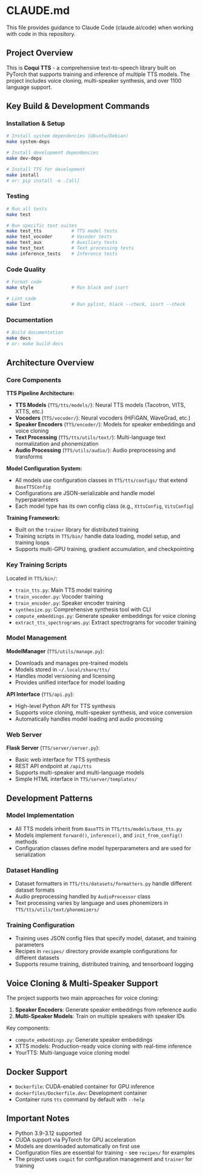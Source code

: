 # CLAUDE.md

This file provides guidance to Claude Code (claude.ai/code) when working with code in this repository.

## Project Overview

This is **Coqui TTS** - a comprehensive text-to-speech library built on PyTorch that supports training and inference of multiple TTS models. The project includes voice cloning, multi-speaker synthesis, and over 1100 language support.

## Key Build & Development Commands

### Installation & Setup
```bash
# Install system dependencies (Ubuntu/Debian)
make system-deps

# Install development dependencies  
make dev-deps

# Install TTS for development
make install
# or: pip install -e .[all]
```

### Testing
```bash
# Run all tests
make test

# Run specific test suites
make test_tts           # TTS model tests
make test_vocoder       # Vocoder tests
make test_aux           # Auxiliary tests
make test_text          # Text processing tests
make inference_tests    # Inference tests
```

### Code Quality
```bash
# Format code
make style              # Run black and isort

# Lint code
make lint               # Run pylint, black --check, isort --check
```

### Documentation
```bash
# Build documentation
make docs
# or: make build-docs
```

## Architecture Overview

### Core Components

**TTS Pipeline Architecture:**
- **TTS Models** (`TTS/tts/models/`): Neural TTS models (Tacotron, VITS, XTTS, etc.)
- **Vocoders** (`TTS/vocoder/`): Neural vocoders (HiFiGAN, WaveGrad, etc.)
- **Speaker Encoders** (`TTS/encoder/`): Models for speaker embeddings and voice cloning
- **Text Processing** (`TTS/tts/utils/text/`): Multi-language text normalization and phonemization
- **Audio Processing** (`TTS/utils/audio/`): Audio preprocessing and transforms

**Model Configuration System:**
- All models use configuration classes in `TTS/tts/configs/` that extend `BaseTTSConfig`
- Configurations are JSON-serializable and handle model hyperparameters
- Each model type has its own config class (e.g., `XttsConfig`, `VitsConfig`)

**Training Framework:**
- Built on the `trainer` library for distributed training
- Training scripts in `TTS/bin/` handle data loading, model setup, and training loops
- Supports multi-GPU training, gradient accumulation, and checkpointing

### Key Training Scripts

Located in `TTS/bin/`:
- `train_tts.py`: Main TTS model training
- `train_vocoder.py`: Vocoder training  
- `train_encoder.py`: Speaker encoder training
- `synthesize.py`: Comprehensive synthesis tool with CLI
- `compute_embeddings.py`: Generate speaker embeddings for voice cloning
- `extract_tts_spectrograms.py`: Extract spectrograms for vocoder training

### Model Management

**ModelManager** (`TTS/utils/manage.py`):
- Downloads and manages pre-trained models
- Models stored in `~/.local/share/tts/` 
- Handles model versioning and licensing
- Provides unified interface for model loading

**API Interface** (`TTS/api.py`):
- High-level Python API for TTS synthesis
- Supports voice cloning, multi-speaker synthesis, and voice conversion
- Automatically handles model loading and audio processing

### Web Server

**Flask Server** (`TTS/server/server.py`):
- Basic web interface for TTS synthesis
- REST API endpoint at `/api/tts`
- Supports multi-speaker and multi-language models
- Simple HTML interface in `TTS/server/templates/`

## Development Patterns

### Model Implementation
- All TTS models inherit from `BaseTTS` in `TTS/tts/models/base_tts.py`
- Models implement `forward()`, `inference()`, and `init_from_config()` methods
- Configuration classes define model hyperparameters and are used for serialization

### Dataset Handling
- Dataset formatters in `TTS/tts/datasets/formatters.py` handle different dataset formats
- Audio preprocessing handled by `AudioProcessor` class
- Text processing varies by language and uses phonemizers in `TTS/tts/utils/text/phonemizers/`

### Training Configuration
- Training uses JSON config files that specify model, dataset, and training parameters
- Recipes in `recipes/` directory provide example configurations for different datasets
- Supports resume training, distributed training, and tensorboard logging

## Voice Cloning & Multi-Speaker Support

The project supports two main approaches for voice cloning:
1. **Speaker Encoders**: Generate speaker embeddings from reference audio
2. **Multi-Speaker Models**: Train on multiple speakers with speaker IDs

Key components:
- `compute_embeddings.py`: Generate speaker embeddings
- XTTS models: Production-ready voice cloning with real-time inference
- YourTTS: Multi-language voice cloning model

## Docker Support

- `Dockerfile`: CUDA-enabled container for GPU inference
- `dockerfiles/Dockerfile.dev`: Development container
- Container runs `tts` command by default with `--help`

## Important Notes

- Python 3.9-3.12 supported
- CUDA support via PyTorch for GPU acceleration
- Models are downloaded automatically on first use
- Configuration files are essential for training - see `recipes/` for examples
- The project uses `coqpit` for configuration management and `trainer` for training